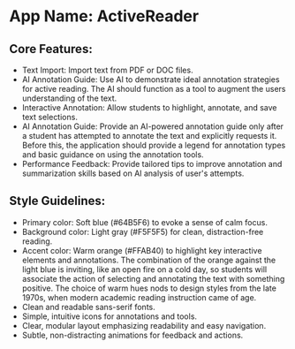 # **App Name**: ActiveReader

## Core Features:

- Text Import: Import text from PDF or DOC files.
- AI Annotation Guide: Use AI to demonstrate ideal annotation strategies for active reading. The AI should function as a tool to augment the users understanding of the text.
- Interactive Annotation: Allow students to highlight, annotate, and save text selections.
- AI Annotation Guide: Provide an AI-powered annotation guide only after a student has attempted to annotate the text and explicitly requests it. Before this, the application should provide a legend for annotation types and basic guidance on using the annotation tools.
- Performance Feedback: Provide tailored tips to improve annotation and summarization skills based on AI analysis of user's attempts.

## Style Guidelines:

- Primary color: Soft blue (#64B5F6) to evoke a sense of calm focus.
- Background color: Light gray (#F5F5F5) for clean, distraction-free reading.
- Accent color: Warm orange (#FFAB40) to highlight key interactive elements and annotations. The combination of the orange against the light blue is inviting, like an open fire on a cold day, so students will associate the action of selecting and annotating the text with something positive. The choice of warm hues nods to design styles from the late 1970s, when modern academic reading instruction came of age.
- Clean and readable sans-serif fonts.
- Simple, intuitive icons for annotations and tools.
- Clear, modular layout emphasizing readability and easy navigation.
- Subtle, non-distracting animations for feedback and actions.
